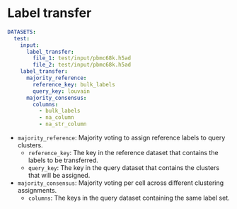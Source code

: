 # Label transfer

```yaml
DATASETS:
  test:
    input:
      label_transfer:
        file_1: test/input/pbmc68k.h5ad
        file_2: test/input/pbmc68k.h5ad
    label_transfer:
      majority_reference:
        reference_key: bulk_labels
        query_key: louvain
      majority_consensus:
        columns:
          - bulk_labels
          - na_column
          - na_str_column
```

* `majority_reference`: Majority voting to assign reference labels to query clusters.
  * `reference_key`: The key in the reference dataset that contains the labels to be transferred.
  * `query_key`: The key in the query dataset that contains the clusters that will be assigned.
* `majority_consensus`: Majority voting per cell across different clustering assignments.
  * `columns`: The keys in the query dataset containing the same label set.